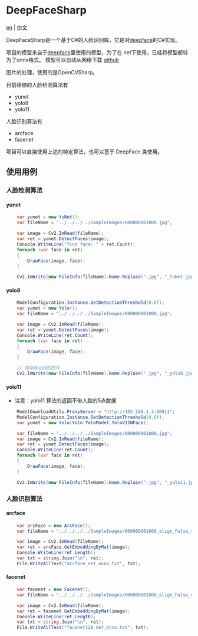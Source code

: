# DeepFaceSharp

[en](README.en.md) | [中文](README.md)

DeepFaceSharp是一个基于C#的人脸识别库，它是对[deepface](https://github.com/serengil/deepface)的C#实现。

项目的模型来自于[deepface](https://github.com/serengil/deepface)里使用的模型，为了在.net下使用，已经将模型都转为了onnx格式。
模型可以自动从网络下载 [github](https://github.com/dogvane/DeepFaceSharp/releases/tag/v0.0.0)

图片的处理，使用的是OpenCVSharp。

目前移植的人脸检测算法有

- yunet
- yolo8
- yolo11

人脸识别算法有

- arcface
- facenet

项目可以直接使用上述的特定算法，也可以基于 DeepFace 类使用。

## 使用用例

### 人脸检测算法

#### yunet

```csharp
    var yunet = new YuNet();
    var fileName = "../../../../SampleImages/000000001000.jpg";

    var image = Cv2.ImRead(fileName);
    var ret = yunet.DetectFaces(image);
    Console.WriteLine("find face: " + ret.Count);
    foreach (var face in ret)
    {
        DrawFace(image, face);
    }

    Cv2.ImWrite(new FileInfo(fileName).Name.Replace(".jpg", "_YuNet.jpg"), image);
```

#### yolo8

```csharp
    ModelConfiguration.Instance.SetDetectionThreshold(0.6f);
    var yunet = new Yolo();
    var fileName = "../../../../SampleImages/000000001000.jpg";

    var image = Cv2.ImRead(fileName);
    var ret = yunet.DetectFaces(image);
    Console.WriteLine(ret.Count);
    foreach (var face in ret)
    {
        DrawFace(image, face);
    }

    // 保存标记后的图片
    Cv2.ImWrite(new FileInfo(fileName).Name.Replace(".jpg", "_yolo8.jpg"), image);
```

#### yolo11

- 注意：yolo11 算法的返回不带人脸的5点数据

```csharp
    ModelDownloadUtils.ProxyServer = "http://192.168.1.3:10811";
    ModelConfiguration.Instance.SetDetectionThreshold(0.6f);
    var yunet = new Yolo(Yolo.YoloModel.YoloV11NFace);

    var fileName = "../../../../SampleImages/000000001000.jpg";
    var image = Cv2.ImRead(fileName);
    var ret = yunet.DetectFaces(image);
    Console.WriteLine(ret.Count);
    foreach (var face in ret)
    {
        DrawFace(image, face);
    }

    Cv2.ImWrite(new FileInfo(fileName).Name.Replace(".jpg", "_yolo11.jpg"), image);
```

### 人脸识别算法

#### arcface

```csharp
    var arcFace = new ArcFace();
    var fileName = "../../../../SampleImages/000000001000_align_False_4.jpg";

    var image = Cv2.ImRead(fileName);
    var ret = arcFace.GetEmbeddingByMat(image);
    Console.WriteLine(ret.Length);
    var txt = string.Join("\n", ret);
    File.WriteAllText("arcface_net_onnx.txt", txt);
```

#### facenet

```csharp
    var facenet = new Facenet();
    var fileName = "../../../../SampleImages/000000001000_align_False_4.jpg";

    var image = Cv2.ImRead(fileName);
    var ret = facenet.GetEmbeddingByMat(image);
    Console.WriteLine(ret.Length);
    var txt = string.Join("\n", ret);
    File.WriteAllText("facenet128_net_onnx.txt", txt);
```